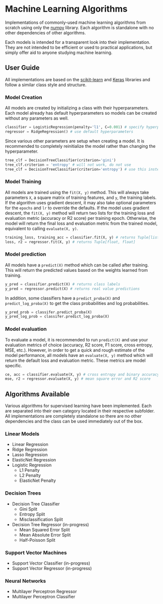 # Machine Learning Algorithms

Implementations of commonly-used machine learning algorithms from scratch using only the [numpy](https://numpy.org/) library. Each algorithm is standalone with no other dependencies of other algorithms. 

Each models is intended for a transparent look into their implementation. They are not intended to be efficient or used to practical applications, but simply offer aid to anyone studying machine learning.


## User Guide

All implementations are based on the [scikit-learn](https://scikit-learn.org/) and [Keras](https://keras.io/) libraries and follow a similar class style and structure.

### Model Creation
All models are created by initializing a class with their hyperparameters. Each model already has default hyperparameters so models can be created without any parameters as well.

```python
classifier = LogisticRegression(penalty='l1', C=0.001) # specify hyperparameters
regressor = RidgeRegression() # use default hyperparameters
```

Since various other parameters are setup when creating a model. It is recommended to completely reinitialize the model rather than changing the hyperparameter.

```python
tree_clf = DecisionTreeClassifier(criterion='gini')
tree_clf.criterion = 'entropy' # will not work, do not use
tree_clf = DecisionTreeClassifier(criterion='entropy') # use this instead
```

### Model Training

All models are trained using the `fit(X, y)` method. This will always take parameters `X`, a square matrix of training features, and `y`, the training labels. If the algorithm uses gradient descent, it may also take optional parameters for the `epochs` and `lr` to override the defaults. If the model uses gradient descent, the `fit(X, y)` method will return two lists for the training loss and evaluation metric (accuracy or R2 score) per training epoch. Otherwise, the model will return the final loss and evaluation metric from the trained model, equivalent to calling `evaluate(X, y)`.

```python
training_loss, training_acc = classifier.fit(X, y) # returns Tuple[list, list]
loss, r2 = regressor.fit(X, y) # returns Tuple[float, float]
```

### Model prediction

All models have a `predict(X)` method which can be called after training. This will return the predicted values based on the weights learned from training.

```python
y_pred = classifier.predict(X) # returns class labels
y_pred = regressor.predict(X) # returns real value predictions
```

In addition, some classifiers have a `predict_proba(X)` and `predict_log_proba(X)` to get the class probabilities and log probabilities.

```python
y_pred_prob = classifer.predict_proba(X)
y_pred_log_prob = classifer.predict_log_proba(X)
```

### Model evaluation

To evaluate a model, it is recommended to run `predict(X)` and use your evaluation metrics of choice (accuracy, R2 score, F1 score, cross entropy, MSE, etc.). However, in order to get a quick and rough estimate of the model performance, all models have an `evaluate(X, y)` method which will return the default loss and evaluation metric. These metrics are model specific.

```python
ce, acc = classifier.evaluate(X, y) # cross entropy and binary accuracy
mse, r2 = regressor.evaluate(X, y) # mean square error and R2 score
```


## Algorithms Available

Various algorithms for supervised learning have been implemented. Each are separated into their own category located in their respective subfolder. All implementations are completely standalone so there are no other dependencies and the class can be used immediately out of the box.

### Linear Models

- Linear Regression
- Ridge Regression
- Lasso Regression
- ElasticNet Regression
- Logistic Regression
	* L1 Penalty
	* L2 Penalty
	* ElasticNet Penalty

### Decision Trees

- Decision Tree Classifier
	* Gini Split
	* Entropy Split
	* Misclassification Split
- Decision Tree Regressor (in-progress)
	* Mean Squared Error Split
	* Mean Absolute Error Split
	* Half-Poisson Split

### Support Vector Machines

- Support Vector Classifier (in-progress)
- Support Vector Regressor (in-progress)

### Neural Networks

- Multilayer Perceptron Regressor
- Multilayer Perceptron Classifier

